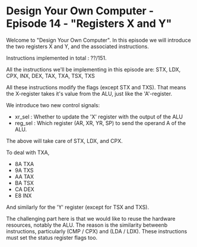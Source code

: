# Design Your Own Computer - Episode 14 - "Registers X and Y"

Welcome to "Design Your Own Computer".  In this episode we will introduce the
two registers X and Y, and the associated instructions.

Instructions implemented in total : ??/151.

All the instructions we'll be implementing in this episode are:
STX, LDX, CPX, INX, DEX, TAX, TXA, TSX, TXS

All these instructions modify the flags (except STX and TXS). That means the
X-register takes it's value from the ALU, just like the 'A'-register.

We introduce two new control signals:
* xr\_sel : Whether to update the 'X' register with the output of the ALU
* reg\_sel : Which register (AR, XR, YR, SP) to send the operand A of the ALU.

The above will take care of STX, LDX, and CPX.

To deal with TXA, 

* 8A TXA
* 9A TXS
* AA TAX
* BA TSX
* CA DEX
* E8 INX

And similarly for the 'Y' register (except for TSX and TXS).

The challenging part here is that we would like to reuse the hardware
resources, notably the ALU. The reason is the similarity betweenb instructions,
particularly (CMP / CPX) and (LDA / LDX).  These instructions must set the
status register flags too.

